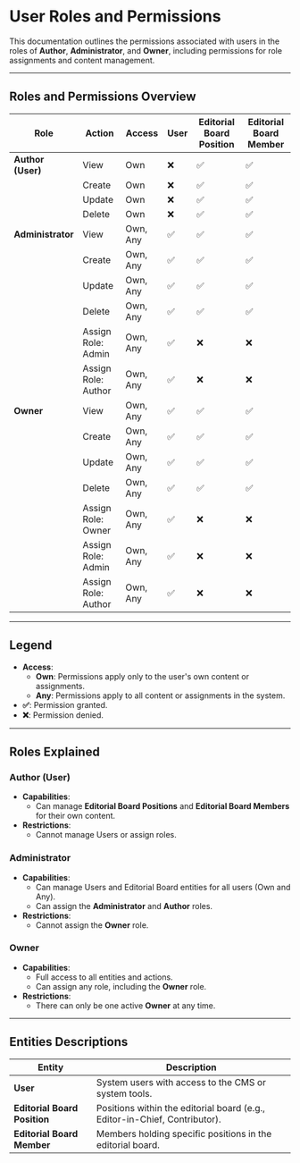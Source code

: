 # User Roles and Permissions

This documentation outlines the permissions associated with users in the roles of **Author**, **Administrator**, and **Owner**, including permissions for role assignments and content management.

---

## Roles and Permissions Overview

| **Role**          | **Action**          | **Access** | **User** | **Editorial Board Position** | **Editorial Board Member** |
| ----------------- | ------------------- | ---------- | -------- | ---------------------------- | -------------------------- |
| **Author (User)** | View                | Own        | ❌       | ✅                           | ✅                         |
|                   | Create              | Own        | ❌       | ✅                           | ✅                         |
|                   | Update              | Own        | ❌       | ✅                           | ✅                         |
|                   | Delete              | Own        | ❌       | ✅                           | ✅                         |
| **Administrator** | View                | Own, Any   | ✅       | ✅                           | ✅                         |
|                   | Create              | Own, Any   | ✅       | ✅                           | ✅                         |
|                   | Update              | Own, Any   | ✅       | ✅                           | ✅                         |
|                   | Delete              | Own, Any   | ✅       | ✅                           | ✅                         |
|                   | Assign Role: Admin  | Own, Any   | ✅       | ❌                           | ❌                         |
|                   | Assign Role: Author | Own, Any   | ✅       | ❌                           | ❌                         |
| **Owner**         | View                | Own, Any   | ✅       | ✅                           | ✅                         |
|                   | Create              | Own, Any   | ✅       | ✅                           | ✅                         |
|                   | Update              | Own, Any   | ✅       | ✅                           | ✅                         |
|                   | Delete              | Own, Any   | ✅       | ✅                           | ✅                         |
|                   | Assign Role: Owner  | Own, Any   | ✅       | ❌                           | ❌                         |
|                   | Assign Role: Admin  | Own, Any   | ✅       | ❌                           | ❌                         |
|                   | Assign Role: Author | Own, Any   | ✅       | ❌                           | ❌                         |

---

## Legend

- **Access**:
  - **Own**: Permissions apply only to the user's own content or assignments.
  - **Any**: Permissions apply to all content or assignments in the system.
- **✅**: Permission granted.
- **❌**: Permission denied.

---

## Roles Explained

### **Author (User)**

- **Capabilities**:
  - Can manage **Editorial Board Positions** and **Editorial Board Members** for their own content.
- **Restrictions**:
  - Cannot manage Users or assign roles.

### **Administrator**

- **Capabilities**:
  - Can manage Users and Editorial Board entities for all users (Own and Any).
  - Can assign the **Administrator** and **Author** roles.
- **Restrictions**:
  - Cannot assign the **Owner** role.

### **Owner**

- **Capabilities**:
  - Full access to all entities and actions.
  - Can assign any role, including the **Owner** role.
- **Restrictions**:
  - There can only be one active **Owner** at any time.

---

## Entities Descriptions

| **Entity**                   | **Description**                                                            |
| ---------------------------- | -------------------------------------------------------------------------- |
| **User**                     | System users with access to the CMS or system tools.                       |
| **Editorial Board Position** | Positions within the editorial board (e.g., Editor-in-Chief, Contributor). |
| **Editorial Board Member**   | Members holding specific positions in the editorial board.                 |
